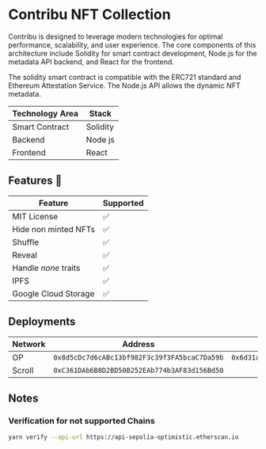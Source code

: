 # Contribu NFT Collection

Contribu is designed to leverage modern technologies for optimal performance, scalability, and user experience. The core components of this architecture include Solidity for smart contract development, Node.js for the metadata API backend, and React for the frontend.

The solidity smart contract is compatible with the ERC721 standard and Ethereum Attestation Service. The Node.js API allows the dynamic NFT metadata.

| Technology Area | Stack    |
| --------------- | -------- |
| Smart Contract  | Solidity |
| Backend         | Node js  |
| Frontend        | React    |

## Features 👀

| Feature              | Supported |
| -------------------- | --------- |
| MIT License          | ✅        |
| Hide non minted NFTs | ✅        |
| Shuffle              | ✅        |
| Reveal               | ✅        |
| Handle _none_ traits | ✅        |
| IPFS                 | ✅        |
| Google Cloud Storage | ✅        |

## Deployments

| Network | Address                                      | Schema ID                                                            |
| ------- | -------------------------------------------- | -------------------------------------------------------------------- |
| OP      | `0x8d5cDc7d6cABc13bf982F3c39f3FA5bcaC7Da59b` | `0x6d31aea5da7ef46bfaf9b2842fd5013fb1db5a46a24c855b361dbdee1f855573` |
| Scroll  | `0xC361DAb6B8D2BD50B252EAb774b3AF83d156Bd50` |                                                                      |

## Notes

### Verification for not supported Chains

```sh
yarn verify --api-url https://api-sepolia-optimistic.etherscan.io
```
